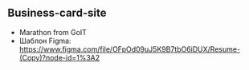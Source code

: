 ## Business-card-site
- Marathon from GoIT
- Шаблон Figma: https://www.figma.com/file/OFpOd09uJ5K9B7tbO6iDUX/Resume-(Copy)?node-id=1%3A2
